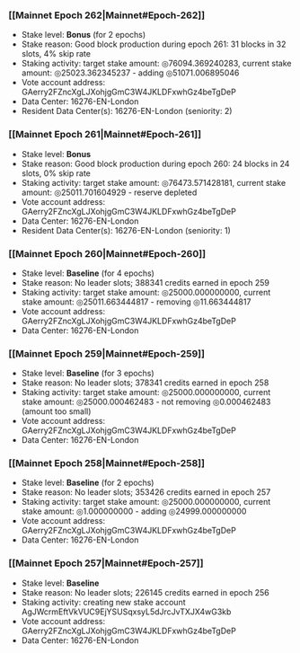 ### [[Mainnet Epoch 262|Mainnet#Epoch-262]]
* Stake level: **Bonus** (for 2 epochs)
* Stake reason: Good block production during epoch 261: 31 blocks in 32 slots, 4% skip rate
* Staking activity: target stake amount: ◎76094.369240283, current stake amount: ◎25023.362345237 - adding ◎51071.006895046
* Vote account address: GAerry2FZncXgLJXohjgGmC3W4JKLDFxwhGz4beTgDeP
* Data Center: 16276-EN-London
* Resident Data Center(s): 16276-EN-London (seniority: 2)
### [[Mainnet Epoch 261|Mainnet#Epoch-261]]
* Stake level: **Bonus**
* Stake reason: Good block production during epoch 260: 24 blocks in 24 slots, 0% skip rate
* Staking activity: target stake amount: ◎76473.571428181, current stake amount: ◎25011.701604929 - reserve depleted
* Vote account address: GAerry2FZncXgLJXohjgGmC3W4JKLDFxwhGz4beTgDeP
* Data Center: 16276-EN-London
* Resident Data Center(s): 16276-EN-London (seniority: 1)
### [[Mainnet Epoch 260|Mainnet#Epoch-260]]
* Stake level: **Baseline** (for 4 epochs)
* Stake reason: No leader slots; 388341 credits earned in epoch 259
* Staking activity: target stake amount: ◎25000.000000000, current stake amount: ◎25011.663444817 - removing ◎11.663444817
* Vote account address: GAerry2FZncXgLJXohjgGmC3W4JKLDFxwhGz4beTgDeP
* Data Center: 16276-EN-London
### [[Mainnet Epoch 259|Mainnet#Epoch-259]]
* Stake level: **Baseline** (for 3 epochs)
* Stake reason: No leader slots; 378341 credits earned in epoch 258
* Staking activity: target stake amount: ◎25000.000000000, current stake amount: ◎25000.000462483 - not removing ◎0.000462483 (amount too small)
* Vote account address: GAerry2FZncXgLJXohjgGmC3W4JKLDFxwhGz4beTgDeP
* Data Center: 16276-EN-London
### [[Mainnet Epoch 258|Mainnet#Epoch-258]]
* Stake level: **Baseline** (for 2 epochs)
* Stake reason: No leader slots; 353426 credits earned in epoch 257
* Staking activity: target stake amount: ◎25000.000000000, current stake amount: ◎1.000000000 - adding ◎24999.000000000
* Vote account address: GAerry2FZncXgLJXohjgGmC3W4JKLDFxwhGz4beTgDeP
* Data Center: 16276-EN-London
### [[Mainnet Epoch 257|Mainnet#Epoch-257]]
* Stake level: **Baseline**
* Stake reason: No leader slots; 226145 credits earned in epoch 256
* Staking activity: creating new stake account AgJWcrmEftVkVUC9EjYSUSqxsyL5dJrcJvTXJX4wG3kb
* Vote account address: GAerry2FZncXgLJXohjgGmC3W4JKLDFxwhGz4beTgDeP
* Data Center: 16276-EN-London